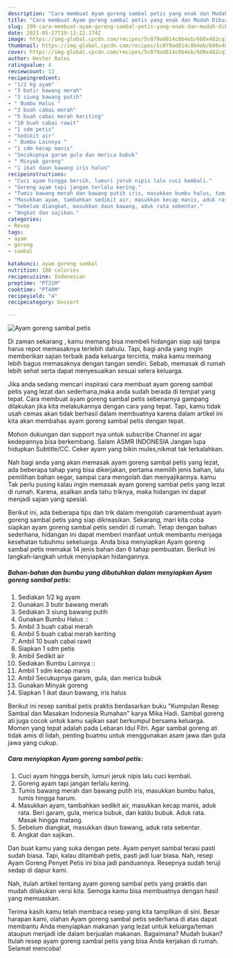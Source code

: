 ```yaml
---
description: "Cara membuat Ayam goreng sambal petis yang enak dan Mudah Dibuat"
title: "Cara membuat Ayam goreng sambal petis yang enak dan Mudah Dibuat"
slug: 299-cara-membuat-ayam-goreng-sambal-petis-yang-enak-dan-mudah-dibuat
date: 2021-05-27T19:13:22.174Z
image: https://img-global.cpcdn.com/recipes/5c079ad814c8b4eb/680x482cq70/ayam-goreng-sambal-petis-foto-resep-utama.jpg
thumbnail: https://img-global.cpcdn.com/recipes/5c079ad814c8b4eb/680x482cq70/ayam-goreng-sambal-petis-foto-resep-utama.jpg
cover: https://img-global.cpcdn.com/recipes/5c079ad814c8b4eb/680x482cq70/ayam-goreng-sambal-petis-foto-resep-utama.jpg
author: Hester Bates
ratingvalue: 4
reviewcount: 13
recipeingredient:
- "1/2 kg ayam"
- "3 butir bawang merah"
- "3 siung bawang putih"
- " Bumbu Halus "
- "3 buah cabai merah"
- "5 buah cabai merah keriting"
- "10 buah cabai rawit"
- "1 sdm petis"
- "Sedikit air"
- " Bumbu Lainnya "
- "1 sdm kecap manis"
- "Secukupnya garam gula dan merica bubuk"
- " Minyak goreng"
- "1 ikat daun bawang iris halus"
recipeinstructions:
- "Cuci ayam hingga bersih, lumuri jeruk nipis lalu cuci kembali."
- "Goreng ayam tapi jangan terlalu kering."
- "Tumis bawang merah dan bawang putih iris, masukkan bumbu halus, tumis hingga harum."
- "Masukkan ayam, tambahkan sedikit air, masukkan kecap manis, aduk rata. Beri garam, gula, merica bubuk, dan kaldu bubuk. Aduk rata. Masak hingga matang."
- "Sebelum diangkat, masukkan daun bawang, aduk rata sebentar."
- "Angkat dan sajikan."
categories:
- Resep
tags:
- ayam
- goreng
- sambal

katakunci: ayam goreng sambal 
nutrition: 188 calories
recipecuisine: Indonesian
preptime: "PT21M"
cooktime: "PT40M"
recipeyield: "4"
recipecategory: Dessert

---
```



![Ayam goreng sambal petis](https://img-global.cpcdn.com/recipes/5c079ad814c8b4eb/680x482cq70/ayam-goreng-sambal-petis-foto-resep-utama.jpg)

Di zaman  sekarang , kamu memang bisa membeli hidangan siap saji tanpa harus repot memasaknya terlebih dahulu. Tapi, bagi anda yang ingin memberikan sajian terbaik pada keluarga tercinta, maka kamu memang lebih bagus memasaknya dengan tangan sendiri. Sebab, memasak di rumah lebih sehat serta dapat menyesuaikan sesuai selera keluarga.

Jika anda sedang mencari inspirasi cara membuat ayam goreng sambal petis yang lezat dan sederhana,maka anda sudah berada di tempat yang tepat. Cara membuat ayam goreng sambal petis  sebenarnya gampang dilakukan jika kita melakukannya dengan cara yang tepat. Tapi, kamu tidak usah cemas akan tidak berhasil dalam membuatnya 
karena dalam artikel ini kita akan membahas ayam goreng sambal petis dengan tepat.  

Mohon dukungan dan support nya untuk subscribe Channel ini agar kedepannya bisa berkembang. Salam ASMR INDONESIA Jangan lupa hidupkan Subtitle/CC. Ceker ayam yang bikin mules,nikmat tak terkalahkan.

Nah bagi anda yang akan memasak ayam goreng sambal petis yang lezat, ada beberapa tahap yang bisa dikerjakan, pertama memilih jenis bahan, lalu pemilihan bahan segar, sampai cara mengolah dan menyajikannya. kamu Tak perlu pusing kalau ingin memasak ayam goreng sambal petis yang lezat di rumah. Karena, asalkan anda  tahu triknya, maka hidangan ini dapat menjadi sajian yang spesial.

Berikut ini, ada beberapa tips dan trik dalam mengolah caramembuat ayam goreng sambal petis yang siap dikreasikan. Sekarang, mari kita coba siapkan ayam goreng sambal petis sendiri di rumah. Tetap dengan bahan sederhana, hidangan ini dapat memberi manfaat untuk membantu menjaga kesehatan tubuhmu sekeluarga. Anda bisa menyiapkan Ayam goreng sambal petis memakai 14 jenis bahan dan 6 tahap pembuatan. Berikut ini langkah-langkah untuk menyiapkan hidangannya.

<!--inarticleads1-->

##### Bahan-bahan dan bumbu yang dibutuhkan dalam menyiapkan Ayam goreng sambal petis:

1. Sediakan 1/2 kg ayam
1. Gunakan 3 butir bawang merah
1. Sediakan 3 siung bawang putih
1. Gunakan  Bumbu Halus ::
1. Ambil 3 buah cabai merah
1. Ambil 5 buah cabai merah keriting
1. Ambil 10 buah cabai rawit
1. Siapkan 1 sdm petis
1. Ambil Sedikit air
1. Sediakan  Bumbu Lainnya ::
1. Ambil 1 sdm kecap manis
1. Ambil Secukupnya garam, gula, dan merica bubuk
1. Gunakan  Minyak goreng
1. Siapkan 1 ikat daun bawang, iris halus


Berikut ini resep sambal petis praktis berdasarkan buku &#34;Kumpulan Resep Sambal dan Masakan Indonesia Rumahan&#34; karya Mika Hadi. Sambal goreng ati juga cocok untuk kamu sajikan saat berkumpul bersama keluarga. Momen yang tepat adalah pada Lebaran Idul Fitri. Agar sambal goreng ati tidak amis di lidah, penting buatmu untuk menggunakan asam jawa dan gula jawa yang cukup. 

<!--inarticleads2-->

##### Cara menyiapkan Ayam goreng sambal petis:

1. Cuci ayam hingga bersih, lumuri jeruk nipis lalu cuci kembali.
1. Goreng ayam tapi jangan terlalu kering.
1. Tumis bawang merah dan bawang putih iris, masukkan bumbu halus, tumis hingga harum.
1. Masukkan ayam, tambahkan sedikit air, masukkan kecap manis, aduk rata. Beri garam, gula, merica bubuk, dan kaldu bubuk. Aduk rata. Masak hingga matang.
1. Sebelum diangkat, masukkan daun bawang, aduk rata sebentar.
1. Angkat dan sajikan.


Dan buat kamu yang suka dengan pete. Ayam penyet sambal terasi pasti sudah biasa. Tapi, kalau ditambah petis, pasti jadi luar biasa. Nah, resep Ayam Goreng Penyet Petis ini bisa jadi panduannya. Resepnya sudah teruji sedap di dapur kami. 

Nah, itulah artikel tentang  ayam goreng sambal petis  yang praktis dan mudah dilakukan versi kita. Semoga kamu bisa membuatnya dengan hasil yang memuaskan. 

Terima kasih kamu telah membaca resep yang kita tampilkan di sini. Besar harapan kami, olahan  Ayam goreng sambal petis sederhana di atas dapat membantu Anda menyiapkan makanan yang lezat untuk keluarga/teman ataupun menjadi ide dalam berjualan makanan. Bagaimana? Mudah bukan? Itulah resep ayam goreng sambal petis yang bisa Anda kerjakan di rumah. Selamat mencoba!

